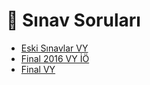 # 📃 Sınav Soruları

<!--Index-->

- [Eski Sınavlar VY](Eski%20S%C4%B1navlar%20VY.pdf)
- [Final 2016 VY İÖ](Final%202016%20VY%20%C4%B0%C3%96.pdf)
- [Final VY](Final%20VY.pdf)

<!--Index-->
